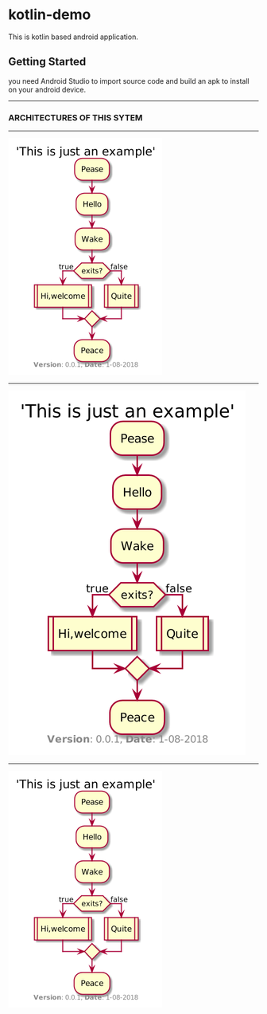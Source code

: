 # kotlin-demo

This is kotlin based android application.

## Getting Started

you need Android Studio to import source code and build an apk to install on your android device.

---
### ARCHITECTURES OF THIS SYTEM
---
![DIAGRAM ONE](https://github.com/argongold/kotlin-demo/blob/master/arch/test0.png)

---
![DIAGRAM TWO](https://github.com/argongold/kotlin-demo/blob/master/arch/test1.png)

---
![DIAGRAM THREE](https://github.com/argongold/kotlin-demo/blob/master/arch/test0.png)

